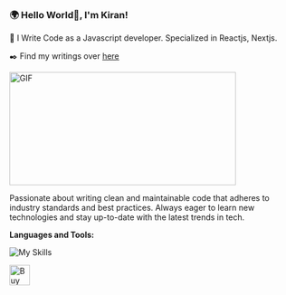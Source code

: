 ### 🌍 Hello World👋, I'm Kiran!

🌱 I Write Code as a Javascript developer. Specialized in Reactjs, Nextjs.

✒️ Find my writings over [here](https://dub.sh/kiranism)

  <img align="center" alt="GIF" height="200px" width="400px" src="https://media.tenor.com/YZPnGuPeZv8AAAAd/coding.gif" />


Passionate about writing clean and maintainable code that adheres to industry standards and best practices.
Always eager to learn new technologies and stay up-to-date with the latest trends in tech.

**Languages and Tools:**  

![My Skills](https://skillicons.dev/icons?i=ts,next,react,js,tailwind,aws)


<a href='https://www.buymeacoffee.com/kir4n' target='_blank'><img height='36' style='border:0px;height:36px;' src='https://cdn.ko-fi.com/cdn/kofi1.png?v=3' border='0' alt='Buy Me a Coffee' /></a>


